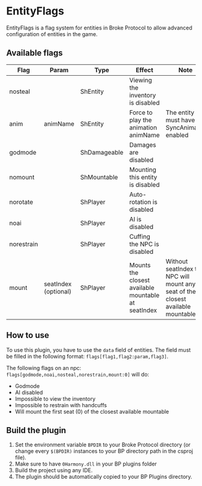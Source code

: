 # EntityFlags
EntityFlags is a flag system for entities in Broke Protocol to allow advanced configuration of entities in the game.

## Available flags
| Flag | Param | Type | Effect | Note |
| ---- | ----- | ---- | ------ | ---- |
| nosteal | | ShEntity | Viewing the inventory is disabled | |
| anim | animName | ShEntity | Force to play the animation animName | The entity must have SyncAnimator enabled |
| godmode | | ShDamageable | Damages are disabled | |
| nomount | | ShMountable | Mounting this entity is disabled | |
| norotate | | ShPlayer | Auto-rotation is disabled | |
| noai | | ShPlayer | AI is disabled | |
| norestrain | | ShPlayer | Cuffing the NPC is disabled | |
| mount | seatIndex (optional) | ShPlayer | Mounts the closest available mountable at seatIndex | Without seatIndex the NPC will mount any seat of the closest available mountable |

## How to use
To use this plugin, you have to use the `data` field of entities. The field must be filled in the following format: `flags[flag1,flag2:param,flag3]`.

The following flags on an npc: `flags[godmode,noai,nosteal,norestrain,mount:0]` will do:
* Godmode
* AI disabled
* Impossible to view the inventory
* Impossible to restrain with handcuffs
* Will mount the first seat (0) of the closest available mountable

## Build the plugin
1. Set the environment variable `BPDIR` to your Broke Protocol directory (or change every `$(BPDIR)` instances to your BP directory path in the csproj file).
2. Make sure to have `0Harmony.dll` in your BP plugins folder
3. Build the project using any IDE.
4. The plugin should be automatically copied to your BP Plugins directory.
